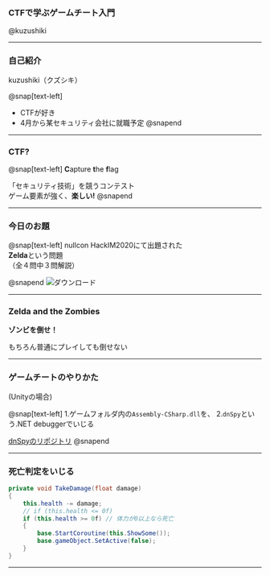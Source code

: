 ### CTFで学ぶゲームチート入門
@kuzushiki

---

### 自己紹介
kuzushiki（クズシキ）  
  
@snap[text-left]
- CTFが好き
- 4月から某セキュリティ会社に就職予定
@snapend

---

### CTF?
@snap[text-left]
**C**apture **t**he **f**lag  
  
「セキュリティ技術」を競うコンテスト  
ゲーム要素が強く、**楽しい!**
@snapend

---

### 今日のお題
@snap[text-left]
nullcon HackIM2020にて出題された  
**Zelda**という問題  
（全４問中３問解説）  
  
@snapend
![ダウンロード](https://user-images.githubusercontent.com/50363796/76391493-f8ef9200-63b2-11ea-8910-84e0d33523c4.jpg)

---

### Zelda and the Zombies
**ゾンビを倒せ！**  
  
もちろん普通にプレイしても倒せない

---

### ゲームチートのやりかた
(Unityの場合)  
  
@snap[text-left]
1.ゲームフォルダ内の`Assembly-CSharp.dll`を、
2.`dnSpy`という.NET debuggerでいじる  
  
[dnSpyのリポジトリ](https://github.com/0xd4d/dnSpy)
@snapend

---

### 死亡判定をいじる  
  
```C#
private void TakeDamage(float damage)
{
	this.health -= damage;
	// if (this.health <= 0f)
	if (this.health >= 0f) // 体力が0以上なら死亡
	{
		base.StartCoroutine(this.ShowSome());
		base.gameObject.SetActive(false);
	}
}
```

---
